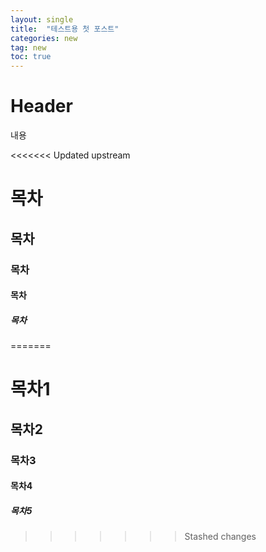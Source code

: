 ```yaml
---
layout: single
title:  "테스트용 첫 포스트"
categories: new
tag: new
toc: true
---
```


# Header

내용

<<<<<<< Updated upstream
# 목차

## 목차

### 목차

#### 목차

##### 목차
=======
# 목차1

## 목차2

### 목차3

#### 목차4

##### 목차5
>>>>>>> Stashed changes

